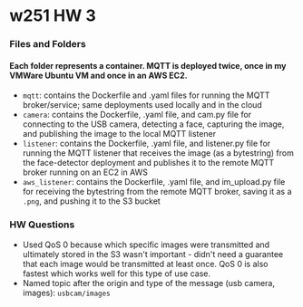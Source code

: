 # w251 HW 3
### Files and Folders
#### Each folder represents a container. MQTT is deployed twice, once in my VMWare Ubuntu VM and once in an AWS EC2.
- `mqtt`: contains the Dockerfile and .yaml files for running the MQTT broker/service; same deployments used locally and in the cloud
- `camera`: contains the Dockerfile, .yaml file, and cam.py file for connecting to the USB camera, detecting a face, capturing the image, and publishing the image to the local MQTT listener
- `listener`: contains the Dockerfile, .yaml file, and listener.py file for running the MQTT listener that receives the image (as a bytestring) from the face-detector deployment and publishes it to the remote MQTT broker running on an EC2 in AWS
- `aws_listener`: contains the Dockerfile, .yaml file, and im_upload.py file for receiving the bytestring from the remote MQTT broker, saving it as a `.png`, and pushing it to the S3 bucket 


### HW Questions
- Used QoS 0 because which specific images were transmitted and ultimately stored in the S3 wasn't important - didn't need a guarantee that each image would be transmitted at least once. QoS 0 is also fastest which works well for this type of use case.
- Named topic after the origin and type of the message (usb camera, images): `usbcam/images`


